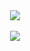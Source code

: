 <div align="center">
  <picture>
    <source
      srcset="https://github-readme-stats.vercel.app/api?username=seaneoo&show_icons=true&theme=dark&card_width=1000"
      media="(prefers-color-scheme: dark)"
    />
    <source
      srcset="https://github-readme-stats.vercel.app/api?username=seaneoo&show_icons=true&card_width=1000"
      media="(prefers-color-scheme: light), (prefers-color-scheme: no-preference)"
    />
    <img src="https://github-readme-stats.vercel.app/api?username=seaneoo&show_icons=true&card_width=1000" />
  </picture>
  <br/>
  <br/>
  <picture>
    <source
      srcset="https://github-readme-stats.vercel.app/api/top-langs/?username=seaneoo&layout=compact&show_icons=true&theme=dark&card_width=1000"
      media="(prefers-color-scheme: dark)"
    />
    <source
      srcset="https://github-readme-stats.vercel.app/api/top-langs/?username=seaneoo&layout=compact&show_icons=true&card_width=1000"
      media="(prefers-color-scheme: light), (prefers-color-scheme: no-preference)"
    />
    <img src="https://github-readme-stats.vercel.app/api/top-langs/?username=seaneoo&layout=compact&show_icons=true&card_width=1000" />
  </picture>
</div>
